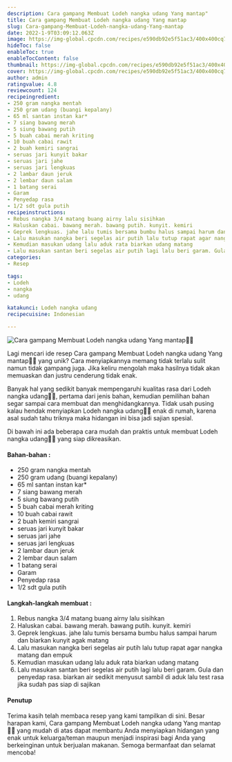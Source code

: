 ```yaml
---
description: Cara gampang Membuat Lodeh nangka udang Yang mantap"
title: Cara gampang Membuat Lodeh nangka udang Yang mantap
slug: Cara-gampang-Membuat-Lodeh-nangka-udang-Yang-mantap
date: 2022-1-9T03:09:12.063Z
image: https://img-global.cpcdn.com/recipes/e590db92e5f51ac3/400x400cq70/photo.jpg
hideToc: false
enableToc: true
enableTocContent: false
thumbnail: https://img-global.cpcdn.com/recipes/e590db92e5f51ac3/400x400cq70/photo.jpg
cover: https://img-global.cpcdn.com/recipes/e590db92e5f51ac3/400x400cq70/photo.jpg
author: admin
ratingvalue: 4.8
reviewcount: 124
recipeingredient:
- 250 gram nangka mentah
- 250 gram udang (buangi kepalany)
- 65 ml santan instan kar*
- 7 siang bawang merah
- 5 siung bawang putih
- 5 buah cabai merah kriting
- 10 buah cabai rawit
- 2 buah kemiri sangrai
- seruas jari kunyit bakar
- seruas jari jahe
- seruas jari lengkuas
- 2 lambar daun jeruk
- 2 lembar daun salam
- 1 batang serai
- Garam
- Penyedap rasa
- 1/2 sdt gula putih
recipeinstructions:
- Rebus nangka 3/4 matang buang airny lalu sisihkan
- Haluskan cabai. bawang merah. bawang putih. kunyit. kemiri
- Geprek lengkuas. jahe lalu tumis bersama bumbu halus sampai harum dan biarkan kunyit agak matang
- Lalu masukan nangka beri segelas air putih lalu tutup rapat agar nangka matang dan empuk
- Kemudian masukan udang lalu aduk rata biarkan udang matang
- Lalu masukan santan beri segelas air putih lagi lalu beri garam. Gula dan penyedap rasa. biarkan air sedikit menyusut sambil di aduk lalu test rasa jika sudah pas siap di sajikan
categories:
- Resep

tags:
- Lodeh
- nangka
- udang

katakunci: Lodeh nangka udang
recipecuisine: Indonesian

---
```


![Cara gampang Membuat Lodeh nangka udang Yang mantap👩‍🍳](https://img-global.cpcdn.com/recipes/e590db92e5f51ac3/400x400cq70/photo.jpg)

Lagi mencari ide resep Cara gampang Membuat Lodeh nangka udang Yang mantap👩‍🍳 yang unik? Cara menyiapkannya memang tidak terlalu sulit namun tidak gampang juga. Jika keliru mengolah maka hasilnya tidak akan memuaskan dan justru cenderung tidak enak.

Banyak hal yang sedikit banyak mempengaruhi kualitas rasa dari Lodeh nangka udang👩‍🍳, pertama dari jenis bahan, kemudian pemilihan bahan segar sampai cara membuat dan menghidangkannya. Tidak usah pusing kalau hendak menyiapkan Lodeh nangka udang👩‍🍳 enak di rumah, karena asal sudah tahu triknya maka hidangan ini bisa jadi sajian spesial.

Di bawah ini ada beberapa cara mudah dan praktis untuk membuat Lodeh nangka udang👩‍🍳 yang siap dikreasikan.

<!--inarticleads1-->

#### Bahan-bahan :

- 250 gram nangka mentah
- 250 gram udang (buangi kepalany)
- 65 ml santan instan kar*
- 7 siang bawang merah
- 5 siung bawang putih
- 5 buah cabai merah kriting
- 10 buah cabai rawit
- 2 buah kemiri sangrai
- seruas jari kunyit bakar
- seruas jari jahe
- seruas jari lengkuas
- 2 lambar daun jeruk
- 2 lembar daun salam
- 1 batang serai
- Garam
- Penyedap rasa
- 1/2 sdt gula putih

<!--inarticleads2-->

#### Langkah-langkah membuat :

1. Rebus nangka 3/4 matang buang airny lalu sisihkan
1. Haluskan cabai. bawang merah. bawang putih. kunyit. kemiri
1. Geprek lengkuas. jahe lalu tumis bersama bumbu halus sampai harum dan biarkan kunyit agak matang
1. Lalu masukan nangka beri segelas air putih lalu tutup rapat agar nangka matang dan empuk
1. Kemudian masukan udang lalu aduk rata biarkan udang matang
1. Lalu masukan santan beri segelas air putih lagi lalu beri garam. Gula dan penyedap rasa. biarkan air sedikit menyusut sambil di aduk lalu test rasa jika sudah pas siap di sajikan

#### Penutup

Terima kasih telah membaca resep yang kami tampilkan di sini. Besar harapan kami, Cara gampang Membuat Lodeh nangka udang Yang mantap👩‍🍳 yang mudah di atas dapat membantu Anda menyiapkan hidangan yang enak untuk keluarga/teman maupun menjadi inspirasi bagi Anda yang berkeinginan untuk berjualan makanan. Semoga bermanfaat dan selamat mencoba!